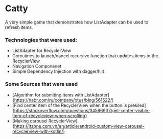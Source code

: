 # Catty
A very simple game that demonstrates how ListAdapter can be used to refresh items.
### Technologies that were used:
- ListAdapter for RecyclerView
- Coroutines to launch/cancel recursive function that updates items in the RecyclerView
- Navigation Componenet
- Simple Dependency Injection with dagger/hilt
### Some Sources that were used
- [Algorithm for submiting items with ListAdapter]{https://habr.com/ru/company/otus/blog/561522/}
- [Find center item of the RecyclerView when the button is pressed]{https://stackoverflow.com/questions/34586637/get-center-visible-item-of-recycleview-when-scrolling}
- [Making carousel RecyclerView]{https://itzone.com.vn/en/article/android-custom-view-carousel-recyclerview-with-kotlin/}
